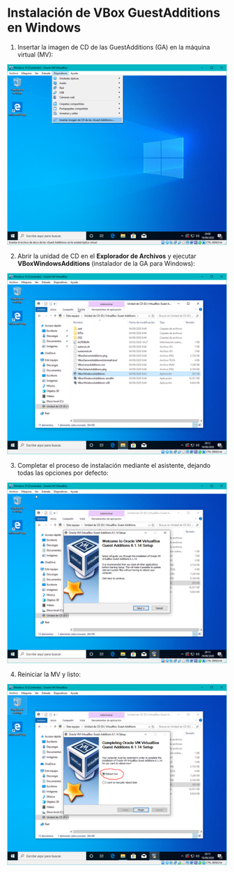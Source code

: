 # Instalación de VBox GuestAdditions en Windows

1. Insertar la imagen de CD de las GuestAdditions (GA) en la máquina virtual (MV):

![](screenshot01.png)

2. Abrir la unidad de CD en el **Explorador de Archivos** y ejecutar **VBoxWindowsAdditions** (instalador de la GA para Windows):

![](screenshot02.png)

3. Completar el proceso de instalación mediante el asistente, dejando todas las opciones por defecto:

![](screenshot03.png)

4. Reiniciar la MV y listo:

![](screenshot04.png)